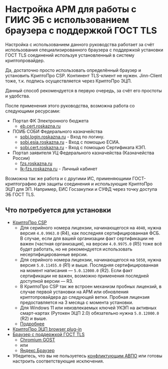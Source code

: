 # Настройка АРМ для работы с ГИИС ЭБ с использованием браузера c поддержкой ГОСТ TLS <!-- {docsify-ignore-all} -->

Настройка с использованием данного руководства работает за счёт использования специализированного браузера с поддержкой установки ГОСТ TLS соединений используя установленный в систему криптопровайдер.

Да, достаточно просто использовать определённый браузер и установить КриптоПро CSP. Континент TLS-клиент не нужен. Jinn-Client тоже, т.к. подпись осуществляется через КриптоПро ЭЦП.

Данный способ рекомендуется в первую очередь, за счёт его простоты и удобства.

После применения этого руководства, возможна работа со следующими ресурсами:

- Портал ФК Электронного бюджета
  - [eb.cert.roskazna.ru](https://eb.cert.roskazna.ru/)
- ПОИБ СОБИ Федерального казначейства
  - [sobi.login.roskazna.ru](https://sobi.login.roskazna.ru) - Вход по логину.
  - [sobi.esia.roskazna.ru](https://sobi.esia.roskazna.ru) - Вход с помощью ЕСИА.
  - [sobi.cert.roskazna.ru](https://sobi.cert.roskazna.ru) - Вход с помощью Сертификата КЭП.
- Портал заявителя УЦ Федерального казначейства (Казначейства России)
  - [fzs.roskazna.ru](https://fzs.roskazna.ru)
  - [lk-fzs.roskazna.ru](https://lk-fzs.roskazna.ru) - Личный кабинет

Возможна так же работа и с другими ИС, применяющими ГОСТ-криптографию для защиты соединения и использующие КриптоПро ЭЦП для ЭП. Например, ЕИС Госзакупки и СУФД через точку доступа ЭБ ГОСТ TLS.

## Что потребуется для установки

- [КриптоПро CSP](../../downloads/cryptopro-csp.md)
  - Для серийного номера лицензии, начинающегося на `4040`, нужна версия `4.0.9963.0` (R4), как последняя сертифицированная ФСБ. В случае, если для вашей организации факт сертификации не важен (частная организация), на версии `4.0.9975.0` (R5) тоже всё будет работать, но не рекомендуется использовать несертифицированные версии.
  - Для серийного номера лицензии, начинающегося на `5050`, нужна версия `5.0.11455.0` (R1) и выше. Последняя сертифицированная на момент написания &mdash; `5.0.12000.0` (R2). Если факт сертификации не важен, возможно применения последней доступной версии &mdash; R3.
  - В КриптоПро CSP так же встроен механизм пробных лицензий, в случае первой установки на АРМ или обновления криптопровайдера до следующей ветки. Пробная лицензия предоставляется на 3 месяца с момента установки.
  - Для Windows 11 или неизвлекаемых ключей УКЭП на активных смарт-картах (Рутокен ЭЦП 2.0) обязательно нужна `5.0.12000.0` (R2) и выше.
  - [Подробнее](../../cryptopro/csp-versions.md)
- [КриптоПро ЭЦП browser plug-in](../../downloads/cryptopro-cades.md)
- [Браузер с поддержкой ГОСТ TLS](../../cryptopro/tls-browsers.md)
  - [Chromium GOST](https://github.com/deemru/chromium-gost/releases/latest)
  - или
  - [Яндекс.Браузер](https://browser.yandex.ru/)
- Убедитесь, что вы не пользуетесь [конфликтующим АВПО](../../troubleshooting/antivirus-conflicts.md) или готовы настроить соответствующие исключения.

<!-- // code: language=markdown insertSpaces=true tabSize=2 -->
